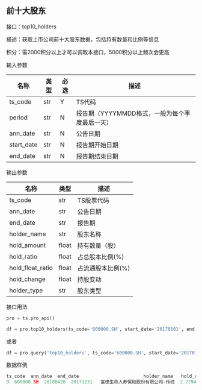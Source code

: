 ## 前十大股东

接口：top10_holders

描述：获取上市公司前十大股东数据，包括持有数量和比例等信息

积分：需2000积分以上才可以调取本接口，5000积分以上频次会更高

输入参数

| 名称 | 类型 | 必选 | 描述 |
| --- | --- | --- | --- |
| ts_code | str | Y | TS代码 |
| period | str | N | 报告期（YYYYMMDD格式，一般为每个季度最后一天） |
| ann_date | str | N | 公告日期 |
| start_date | str | N | 报告期开始日期 |
| end_date | str | N | 报告期结束日期 |

输出参数

| 名称 | 类型 | 描述 |
| --- | --- | --- |
| ts_code | str | TS股票代码 |
| ann_date | str | 公告日期 |
| end_date | str | 报告期 |
| holder_name | str | 股东名称 |
| hold_amount | float | 持有数量（股） |
| hold_ratio | float | 占总股本比例(%) |
| hold_float_ratio | float | 占流通股本比例(%) |
| hold_change | float | 持股变动 |
| holder_type | str | 股东类型 |

接口用法

```python
pro = ts.pro_api()

df = pro.top10_holders(ts_code='600000.SH', start_date='20170101', end_date='20171231')
```

或者

```python
df = pro.query('top10_holders', ts_code='600000.SH', start_date='20170101', end_date='20171231')
```

数据样例

```python
ts_code  ann_date  end_date                        holder_name   hold_amount  hold_ratio
0  600000.SH  20180428  20171231   富德生命人寿保险股份有限公司-传统  2.779437e+09        9.47
```
